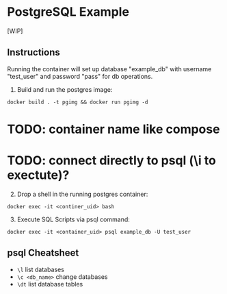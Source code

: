 # PostgreSQL Example

[WIP]

## Instructions

Running the container will set up database "example_db" with username
"test_user" and password "pass" for db operations.

1. Build and run the postgres image:

```
docker build . -t pgimg && docker run pgimg -d
```

# TODO: container name like compose
# TODO: connect directly to psql (\i to exectute)?
2. Drop a shell in the running postgres container:

```
docker exec -it <continer_uid> bash
```

3. Execute SQL Scripts via psql command:

```
docker exec -it <container_uid> psql example_db -U test_user
```

## psql Cheatsheet

* `\l` list databases
* `\c <db_name>` change databases
* `\dt` list database tables
